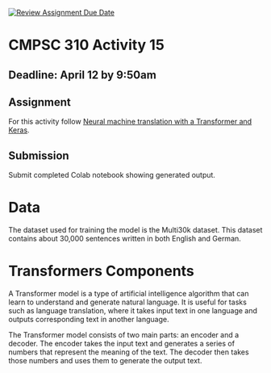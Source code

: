 [![Review Assignment Due Date](https://classroom.github.com/assets/deadline-readme-button-24ddc0f5d75046c5622901739e7c5dd533143b0c8e959d652212380cedb1ea36.svg)](https://classroom.github.com/a/ymop5HUw)
# CMPSC 310 Activity 15

## Deadline: April 12 by 9:50am

## Assignment

 For this activity follow [Neural machine translation with a Transformer and Keras](https://www.tensorflow.org/text/tutorials/transformer).

## Submission

Submit completed Colab notebook showing generated output.

# Data
 The dataset used for training the model is the Multi30k dataset. This dataset contains about 30,000 sentences written in both English and German.

# Transformers Components
 A Transformer model is a type of artificial intelligence algorithm that can learn to understand and generate natural language. It is useful for tasks such as language translation, where it takes input text in one language and outputs corresponding text in another language.

  The Transformer model consists of two main parts: an encoder and a decoder. The encoder takes the input text and generates a series of numbers that represent the meaning of the text. The decoder then takes those numbers and uses them to generate the output text.